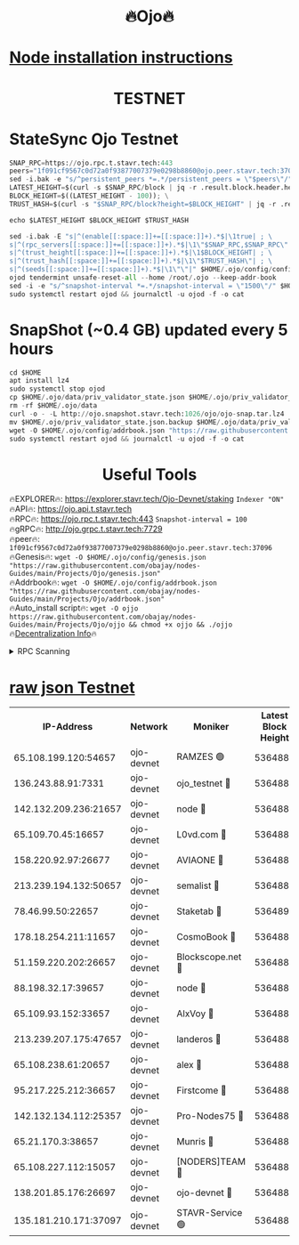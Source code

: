 <h1 align="center"> 🔥Ojo🔥</h1>

[Node installation instructions](https://github.com/obajay/nodes-Guides/tree/main/Projects/Ojo)
=

<h1 align="center"> TESTNET</h1>

# StateSync Ojo Testnet
```python
SNAP_RPC=https://ojo.rpc.t.stavr.tech:443
peers="1f091cf9567c0d72a0f93877007379e0298b8860@ojo.peer.stavr.tech:37096"
sed -i.bak -e "s/^persistent_peers *=.*/persistent_peers = \"$peers\"/" $HOME/.ojo/config/config.toml
LATEST_HEIGHT=$(curl -s $SNAP_RPC/block | jq -r .result.block.header.height); \
BLOCK_HEIGHT=$((LATEST_HEIGHT - 100)); \
TRUST_HASH=$(curl -s "$SNAP_RPC/block?height=$BLOCK_HEIGHT" | jq -r .result.block_id.hash)

echo $LATEST_HEIGHT $BLOCK_HEIGHT $TRUST_HASH

sed -i.bak -E "s|^(enable[[:space:]]+=[[:space:]]+).*$|\1true| ; \
s|^(rpc_servers[[:space:]]+=[[:space:]]+).*$|\1\"$SNAP_RPC,$SNAP_RPC\"| ; \
s|^(trust_height[[:space:]]+=[[:space:]]+).*$|\1$BLOCK_HEIGHT| ; \
s|^(trust_hash[[:space:]]+=[[:space:]]+).*$|\1\"$TRUST_HASH\"| ; \
s|^(seeds[[:space:]]+=[[:space:]]+).*$|\1\"\"|" $HOME/.ojo/config/config.toml
ojod tendermint unsafe-reset-all --home /root/.ojo --keep-addr-book
sed -i -e "s/^snapshot-interval *=.*/snapshot-interval = \"1500\"/" $HOME/.ojo/config/app.toml
sudo systemctl restart ojod && journalctl -u ojod -f -o cat
```
# SnapShot (~0.4 GB) updated every 5 hours
```python
cd $HOME
apt install lz4
sudo systemctl stop ojod
cp $HOME/.ojo/data/priv_validator_state.json $HOME/.ojo/priv_validator_state.json.backup
rm -rf $HOME/.ojo/data
curl -o - -L http://ojo.snapshot.stavr.tech:1026/ojo/ojo-snap.tar.lz4 | lz4 -c -d - | tar -x -C $HOME/.ojo --strip-components 2
mv $HOME/.ojo/priv_validator_state.json.backup $HOME/.ojo/data/priv_validator_state.json
wget -O $HOME/.ojo/config/addrbook.json "https://raw.githubusercontent.com/obajay/nodes-Guides/main/Projects/Ojo/addrbook.json"
sudo systemctl restart ojod && journalctl -u ojod -f -o cat
```
 <h1 align="center"> Useful Tools</h1>

🔥EXPLORER🔥:        https://explorer.stavr.tech/Ojo-Devnet/staking        `Indexer "ON"` \
🔥API🔥:                     https://ojo.api.t.stavr.tech \
🔥RPC🔥:                    https://ojo.rpc.t.stavr.tech:443              `Snapshot-interval = 100` \
🔥gRPC🔥:                  http://ojo.grpc.t.stavr.tech:7729 \
🔥peer🔥:                   `1f091cf9567c0d72a0f93877007379e0298b8860@ojo.peer.stavr.tech:37096` \
🔥Genesis🔥:    ```wget -O $HOME/.ojo/config/genesis.json "https://raw.githubusercontent.com/obajay/nodes-Guides/main/Projects/Ojo/genesis.json"``` \
🔥Addrbook🔥:    ```wget -O $HOME/.ojo/config/addrbook.json "https://raw.githubusercontent.com/obajay/nodes-Guides/main/Projects/Ojo/addrbook.json"``` \
🔥Auto_install script🔥: ```wget -O ojjo https://raw.githubusercontent.com/obajay/nodes-Guides/main/Projects/Ojo/ojjo && chmod +x ojjo && ./ojjo``` \
🔥[Decentralization Info](https://github.com/obajay/StateSync-snapshots/tree/main/Projects/Ojo/Decentralization)🔥



<details>
<summary>RPC Scanning</summary>

<h2 align="center"> We scan nodes in real time every 4 hours. And we provide the final result of RPC endpoints.
We cannot influence the operation of these nodes in any way. </h2>


```python
If Voting Power is higher than 0 --> then the Node is a validator of the network and may be subject to attack and be a potential threat to the chain.
```
```python
We marked such validators with a red symbol
```

</details>

[raw json Testnet](https://rpc-check.ojot.stavr.tech/ojot/rpc-ojot-result.json)
=


<table><tr><th>IP-Address</th><th>Network</th><th>Moniker</th><th>Latest Block Height</th><th>Earliest Block Height</th><th>Catching Up</th><th>Tx Index</th><th>Voting Power</th><th>Scan Time</th></tr><tr><td>65.108.199.120:54657</td><td>ojo-devnet</td><td>RAMZES 🟢</td><td>5364884</td><td>306156</td><td>False</td><td>on</td><td>0</td><td>2024-02-10T01:19:47.436528774UTC</td></tr><tr><td>136.243.88.91:7331</td><td>ojo-devnet</td><td>ojo_testnet 🔴</td><td>5364886</td><td>308845</td><td>False</td><td>on</td><td>1000</td><td>2024-02-10T01:19:53.779979754UTC</td></tr><tr><td>142.132.209.236:21657</td><td>ojo-devnet</td><td>node 🔴</td><td>5364888</td><td>350001</td><td>False</td><td>on</td><td>1999</td><td>2024-02-10T01:20:07.386688807UTC</td></tr><tr><td>65.109.70.45:16657</td><td>ojo-devnet</td><td>L0vd.com 🔴</td><td>5364889</td><td>695918</td><td>False</td><td>off</td><td>998</td><td>2024-02-10T01:20:15.646872587UTC</td></tr><tr><td>158.220.92.97:26677</td><td>ojo-devnet</td><td>AVIAONE 🔴</td><td>5364887</td><td>2754001</td><td>False</td><td>on</td><td>19926</td><td>2024-02-10T01:20:02.394652216UTC</td></tr><tr><td>213.239.194.132:50657</td><td>ojo-devnet</td><td>semalist 🔴</td><td>5364884</td><td>3223522</td><td>False</td><td>on</td><td>21037</td><td>2024-02-10T01:19:47.736146718UTC</td></tr><tr><td>78.46.99.50:22657</td><td>ojo-devnet</td><td>Staketab 🔴</td><td>5364890</td><td>4254801</td><td>False</td><td>on</td><td>1276</td><td>2024-02-10T01:20:15.913223701UTC</td></tr><tr><td>178.18.254.211:11657</td><td>ojo-devnet</td><td>CosmoBook 🔴</td><td>5364888</td><td>4392001</td><td>False</td><td>off</td><td>1047</td><td>2024-02-10T01:20:10.065330832UTC</td></tr><tr><td>51.159.220.202:26657</td><td>ojo-devnet</td><td>Blockscope.net 🔴</td><td>5364884</td><td>4425001</td><td>False</td><td>on</td><td>1865</td><td>2024-02-10T01:19:46.713395453UTC</td></tr><tr><td>88.198.32.17:39657</td><td>ojo-devnet</td><td>node 🔴</td><td>5364888</td><td>4710001</td><td>False</td><td>on</td><td>94308</td><td>2024-02-10T01:20:10.329052837UTC</td></tr><tr><td>65.109.93.152:33657</td><td>ojo-devnet</td><td>AlxVoy 🔴</td><td>5364888</td><td>4943001</td><td>False</td><td>on</td><td>4491415</td><td>2024-02-10T01:20:07.124363682UTC</td></tr><tr><td>213.239.207.175:47657</td><td>ojo-devnet</td><td>landeros 🔴</td><td>5364887</td><td>4967924</td><td>False</td><td>off</td><td>11083</td><td>2024-02-10T01:20:02.685887224UTC</td></tr><tr><td>65.108.238.61:20657</td><td>ojo-devnet</td><td>alex 🔴</td><td>5364884</td><td>5131001</td><td>False</td><td>on</td><td>11359</td><td>2024-02-10T01:19:47.086300933UTC</td></tr><tr><td>95.217.225.212:36657</td><td>ojo-devnet</td><td>Firstcome 🔴</td><td>5364886</td><td>5251946</td><td>False</td><td>on</td><td>13566</td><td>2024-02-10T01:19:53.520415684UTC</td></tr><tr><td>142.132.134.112:25357</td><td>ojo-devnet</td><td>Pro-Nodes75 🔴</td><td>5364885</td><td>5264885</td><td>False</td><td>on</td><td>24651</td><td>2024-02-10T01:19:50.767194702UTC</td></tr><tr><td>65.21.170.3:38657</td><td>ojo-devnet</td><td>Munris 🔴</td><td>5364885</td><td>5264885</td><td>False</td><td>off</td><td>20123</td><td>2024-02-10T01:19:53.182960929UTC</td></tr><tr><td>65.108.227.112:15057</td><td>ojo-devnet</td><td>[NODERS]TEAM 🔴</td><td>5364889</td><td>5264889</td><td>False</td><td>off</td><td>9999</td><td>2024-02-10T01:20:15.027772976UTC</td></tr><tr><td>138.201.85.176:26697</td><td>ojo-devnet</td><td>ojo-devnet 🔴</td><td>5364889</td><td>5264889</td><td>False</td><td>on</td><td>1000024000</td><td>2024-02-10T01:20:15.296761054UTC</td></tr><tr><td>135.181.210.171:37097</td><td>ojo-devnet</td><td>STAVR-Service 🟢</td><td>5364885</td><td>5363101</td><td>False</td><td>on</td><td>0</td><td>2024-02-10T01:19:48.477632528UTC</td></tr></table>
